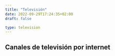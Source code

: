 ```yaml
---
title: "Televisión"
date: 2022-09-29T17:24:35+02:00
draft: false

type: television
---
```


## Canales de televisión por internet

